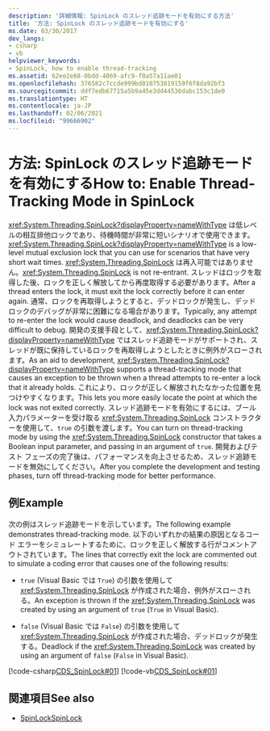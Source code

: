 ```yaml
---
description: '詳細情報: SpinLock のスレッド追跡モードを有効にする方法'
title: '方法: SpinLock のスレッド追跡モードを有効にする'
ms.date: 03/30/2017
dev_langs:
- csharp
- vb
helpviewer_keywords:
- SpinLock, how to enable thread-tracking
ms.assetid: 62ee2e68-0bdd-4869-afc9-f0a57a11ae01
ms.openlocfilehash: 376582c7ccde999bd010753819159f6f8da92bf3
ms.sourcegitcommit: ddf7edb67715a5b9a45e3dd44536dabc153c1de0
ms.translationtype: HT
ms.contentlocale: ja-JP
ms.lasthandoff: 02/06/2021
ms.locfileid: "99666902"
---
```

# <a name="how-to-enable-thread-tracking-mode-in-spinlock"></a><span data-ttu-id="35df8-103">方法: SpinLock のスレッド追跡モードを有効にする</span><span class="sxs-lookup"><span data-stu-id="35df8-103">How to: Enable Thread-Tracking Mode in SpinLock</span></span>

<span data-ttu-id="35df8-104"><xref:System.Threading.SpinLock?displayProperty=nameWithType> は低レベルの相互排他ロックであり、待機時間が非常に短いシナリオで使用できます。</span><span class="sxs-lookup"><span data-stu-id="35df8-104"><xref:System.Threading.SpinLock?displayProperty=nameWithType> is a low-level mutual exclusion lock that you can use for scenarios that have very short wait times.</span></span> <span data-ttu-id="35df8-105"><xref:System.Threading.SpinLock> は再入可能ではありません。</span><span class="sxs-lookup"><span data-stu-id="35df8-105"><xref:System.Threading.SpinLock> is not re-entrant.</span></span> <span data-ttu-id="35df8-106">スレッドはロックを取得した後、ロックを正しく解放してから再度取得する必要があります。</span><span class="sxs-lookup"><span data-stu-id="35df8-106">After a thread enters the lock, it must exit the lock correctly before it can enter again.</span></span> <span data-ttu-id="35df8-107">通常、ロックを再取得しようとすると、デッドロックが発生し、デッドロックのデバッグが非常に困難になる場合があります。</span><span class="sxs-lookup"><span data-stu-id="35df8-107">Typically, any attempt to re-enter the lock would cause deadlock, and deadlocks can be very difficult to debug.</span></span> <span data-ttu-id="35df8-108">開発の支援手段として、<xref:System.Threading.SpinLock?displayProperty=nameWithType> ではスレッド追跡モードがサポートされ、スレッドが既に保持しているロックを再取得しようとしたときに例外がスローされます。</span><span class="sxs-lookup"><span data-stu-id="35df8-108">As an aid to development, <xref:System.Threading.SpinLock?displayProperty=nameWithType> supports a thread-tracking mode that causes an exception to be thrown when a thread attempts to re-enter a lock that it already holds.</span></span> <span data-ttu-id="35df8-109">これにより、ロックが正しく解放されたなかった位置を見つけやすくなります。</span><span class="sxs-lookup"><span data-stu-id="35df8-109">This lets you more easily locate the point at which the lock was not exited correctly.</span></span> <span data-ttu-id="35df8-110">スレッド追跡モードを有効にするには、ブール入力パラメーターを受け取る <xref:System.Threading.SpinLock> コンストラクターを使用して、`true` の引数を渡します。</span><span class="sxs-lookup"><span data-stu-id="35df8-110">You can turn on thread-tracking mode by using the <xref:System.Threading.SpinLock> constructor that takes a Boolean input parameter, and passing in an argument of `true`.</span></span> <span data-ttu-id="35df8-111">開発およびテスト フェーズの完了後は、パフォーマンスを向上させるため、スレッド追跡モードを無効にしてください。</span><span class="sxs-lookup"><span data-stu-id="35df8-111">After you complete the development and testing phases, turn off thread-tracking mode for better performance.</span></span>  
  
## <a name="example"></a><span data-ttu-id="35df8-112">例</span><span class="sxs-lookup"><span data-stu-id="35df8-112">Example</span></span>  

 <span data-ttu-id="35df8-113">次の例はスレッド追跡モードを示しています。</span><span class="sxs-lookup"><span data-stu-id="35df8-113">The following example demonstrates thread-tracking mode.</span></span> <span data-ttu-id="35df8-114">以下のいずれかの結果の原因となるコード エラーをシミュレートするために、ロックを正しく解放する行がコメントアウトされています。</span><span class="sxs-lookup"><span data-stu-id="35df8-114">The lines that correctly exit the lock are commented out to simulate a coding error that causes one of the following results:</span></span>  
  
- <span data-ttu-id="35df8-115">`true` (Visual Basic では `True`) の引数を使用して <xref:System.Threading.SpinLock> が作成された場合、例外がスローされる。</span><span class="sxs-lookup"><span data-stu-id="35df8-115">An exception is thrown if the <xref:System.Threading.SpinLock> was created by using an argument of `true` (`True` in Visual Basic).</span></span>  
  
- <span data-ttu-id="35df8-116">`false` (Visual Basic では `False`) の引数を使用して <xref:System.Threading.SpinLock> が作成された場合、デッドロックが発生する。</span><span class="sxs-lookup"><span data-stu-id="35df8-116">Deadlock if the <xref:System.Threading.SpinLock> was created by using an argument of `false` (`False` in Visual Basic).</span></span>  
  
 [!code-csharp[CDS_SpinLock#01](../../../samples/snippets/csharp/VS_Snippets_Misc/cds_spinlock/cs/spinlockdemo.cs#01)]
 [!code-vb[CDS_SpinLock#01](../../../samples/snippets/visualbasic/VS_Snippets_Misc/cds_spinlock/vb/spinlock_threadtracking.vb#01)]  
  
## <a name="see-also"></a><span data-ttu-id="35df8-117">関連項目</span><span class="sxs-lookup"><span data-stu-id="35df8-117">See also</span></span>

- [<span data-ttu-id="35df8-118">SpinLock</span><span class="sxs-lookup"><span data-stu-id="35df8-118">SpinLock</span></span>](spinlock.md)
